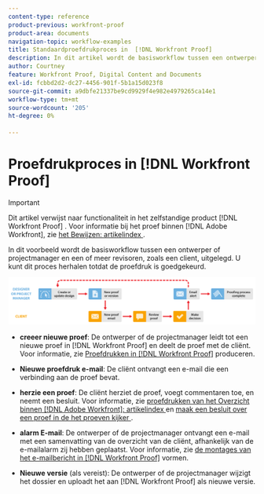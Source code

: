 ```yaml
---
content-type: reference
product-previous: workfront-proof
product-area: documents
navigation-topic: workflow-examples
title: Standaardproefdrukproces in  [!DNL Workfront Proof]
description: In dit artikel wordt de basisworkflow tussen een ontwerper of projectmanager en een of meer revisoren, zoals een client, uitgelegd.
author: Courtney
feature: Workfront Proof, Digital Content and Documents
exl-id: fcbbd2d2-dc27-4456-901f-5b1a15d023f8
source-git-commit: a9dbfe21337be9cd9929f4e982e4979265ca14e1
workflow-type: tm+mt
source-wordcount: '205'
ht-degree: 0%

---
```


# Proefdrukproces in [!DNL Workfront Proof]

<!-- Audited: 5/2025 -->

>[!IMPORTANT]
>
>Dit artikel verwijst naar functionaliteit in het zelfstandige product [!DNL Workfront Proof] . Voor informatie bij het proef binnen [!DNL Adobe Workfront], zie [ het Bewijzen: artikelindex ](../../../review-and-approve-work/proofing/proofing.md).

In dit voorbeeld wordt de basisworkflow tussen een ontwerper of projectmanager en een of meer revisoren, zoals een client, uitgelegd. U kunt dit proces herhalen totdat de proefdruk is goedgekeurd.

![ basic_workflow.png ](assets/basic_workflow.png)

* **creeer nieuwe proef**: De ontwerper of de projectmanager leidt tot een nieuwe proef in [!DNL Workfront Proof] en deelt de proef met de cliënt. Voor informatie, zie [ Proefdrukken in  [!DNL Workfront Proof]](../../../workfront-proof/wp-work-proofsfiles/create-proofs-and-files/generate-proofs.md) produceren.

* **Nieuwe proefdruk e-mail**: De cliënt ontvangt een e-mail die een verbinding aan de proef bevat.

* **herzie een proef**: De cliënt herziet de proef, voegt commentaren toe, en neemt een besluit. Voor informatie, zie [ proefdrukken van het Overzicht binnen  [!DNL Adobe Workfront]: artikelindex ](../../../review-and-approve-work/proofing/reviewing-proofs-within-workfront/review-proofs-in-wf.md) en [ maak een besluit over een proef in de het proeven kijker ](../../../review-and-approve-work/proofing/reviewing-proofs-within-workfront/make-a-decision-on-a-proof/make-decisions-on-proof.md).

* **alarm E-mail**: De ontwerper of de projectmanager ontvangt een e-mail met een samenvatting van de overzicht van de cliënt, afhankelijk van de e-mailalarm zij hebben geplaatst. Voor informatie, zie [ de montages van het e-mailbericht in  [!DNL Workfront Proof]](../../../workfront-proof/wp-emailsntfctns/email-alerts/config-email-notification-settings-wp.md) vormen.

* **Nieuwe versie** (als vereist): De ontwerper of de projectmanager wijzigt het dossier en uploadt het aan [!DNL Workfront Proof] als nieuwe versie.


